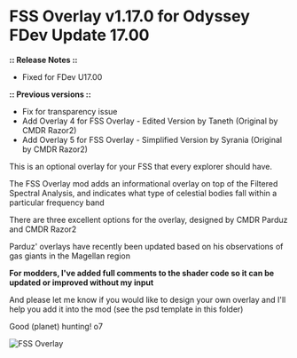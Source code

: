 # FSS Overlay v1.17.0 for Odyssey FDev Update 17.00

**:: Release Notes ::**
- Fixed for FDev U17.00

**:: Previous versions ::**
- Fix for transparency issue
- Add Overlay 4 for FSS Overlay - Edited Version by Taneth (Original by CMDR Razor2)
- Add Overlay 5 for FSS Overlay - Simplified Version by Syrania (Original by CMDR Razor2)


This is an optional overlay for your FSS that every explorer should have. 

The FSS Overlay mod adds an informational overlay on top of the Filtered Spectral Analysis, and indicates what type of celestial bodies fall within a particular frequency band

There are three excellent options for the overlay, designed by CMDR Parduz and CMDR Razor2

Parduz' overlays have recently been updated based on his observations of gas giants in the Magellan region

**For modders, I've added full comments to the shader code so it can be updated or improved without my input**

And please let me know if you would like to design your own overlay and I'll help you add it into the mod (see the psd template in this folder)

Good (planet) hunting! o7

![FSS Overlay](https://github.com/psychicEgg/EDHM/raw/main/Odyssey/3rdPartyMods/FSS-Overlay/FSS-Overlay-v1.3.png?raw=true)
